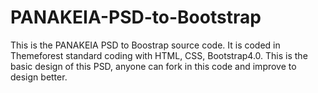 # PANAKEIA-PSD-to-Bootstrap
This is the PANAKEIA PSD to Boostrap source code. It is coded in Themeforest standard coding with HTML, CSS, Bootstrap4.0. This is the basic design of this PSD, anyone can fork in this code and improve to design better.
